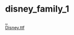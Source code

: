 # disney_family_1 
<a href='https://gabrielryanft.github.io/learning/cursoemvideo/htmlecss/css/fontes1/fontesdiferentesexternas' target='_self' rel='prev'>..</a><br/>
<a href='https://gabrielryanft.github.io/learning/cursoemvideo/htmlecss/css/fontes1/fontesdiferentesexternas/disney_family_1/Disney.ttf' target='_blank' rel='next'>Disney.ttf</a><br/>
